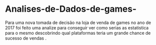 # Analises-de-Dados-de-games-

Para uma nova tomada de decisão na loja de venda de games no ano de 2017 foi feito uma analize para conseguir ver como serias as estatistica para o mesmo descobrindo qual plataformas teria um grande chance de sucesso de vendas .
